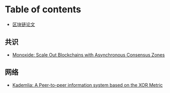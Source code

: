 # Table of contents

* [区块链论文](README.md)

## 共识

* [Monoxide: Scale Out Blockchains with Asynchronous Consensus Zones](gong-shi/monoxide-scale-out-blockchains-withasynchronous-consensus-zones.md)

## 网络

* [Kademlia: A Peer-to-peer information system based on the XOR Metric](wang-luo/kademlia-a-peer-to-peer-information-system-based-on-the-xor-metric.md)

